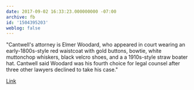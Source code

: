 ```yaml
---
date: 2017-09-02 16:33:23.000000000 -07:00
archive: fb
id: '1504395203'
weblog: false
---
```


"Cantwell's attorney is Elmer Woodard, who appeared in court wearing an early-1800s-style red waistcoat with gold buttons, bowtie, white muttonchop whiskers, black velcro shoes, and a a 1910s-style straw boater hat. Cantwell said Woodard was his fourth choice for legal counsel after three other lawyers declined to take his case."

[Link](http://www.thedailybeast.com/crying-nazi-christopher-cantwells-lawyer-says-hes-just-kidding-about-killing-jews)
